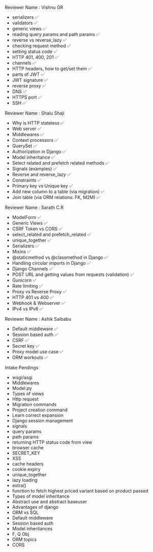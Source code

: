 Reviewer Name : Vishnu GR

- serializers ✅
- validators ✅
- generic views ✅
- reading query params and path params ✅
- reverse vs reverse_lazy ✅
- checking request method ✅
- setting status code ✅
- HTTP 401, 400, 201 ✅
- channels ✅
- HTTP headers, how to get/set them ✅
- parts of JWT ✅
- JWT signature ✅
- reverse proxy ✅
- DNS ✅
- HTTPS port ✅
- SSH ✅

Reviewer Name : Shalu Shaji

- Why is HTTP stateless ✅
- Web server ✅
- Middlewares ✅
- Context processors ✅
- QuerySet ✅
- Authorization in Django ✅
- Model inheritance ✅
- Select related and prefetch related methods ✅
- Signals (examples) ✅
- Reverse and reverse_lazy ✅
- Constraints ✅
- Primary key vs Unique key ✅
- Add new column to a table (via migration) ✅
- Join table (via ORM relations: FK, M2M) ✅

Reviewer Name : Sarath C.R

- ModelForm ✅
- Generic Views ✅
- CSRF Token vs CORS ✅
- select_related and prefetch_related ✅
- unique_together ✅
- Serializers ✅
- Mixins ✅
- @staticmethod vs @classmethod in Django ✅
- Handling circular imports in Django ✅
- Django Channels ✅
- POST URL and getting values from requests (validation) ✅
- Gunicorn ✅
- Rate limiting ✅
- Proxy vs Reverse Proxy ✅
- HTTP 401 vs 400 ✅
- Webhook & Webserver ✅
- IPv4 vs IPv6 ✅

Reviewer Name : Ashik Saibabu

- Default middleware ✅
- Session based auth ✅
- CSRF ✅
- Secret key ✅
- Proxy model use case ✅
- ORM workouts ✅

Intake Pendings

- wsgi/asgi
- Middlewares
- Model.py
- Types of views
- Http request
- Migration commands
- Project creation command
- Learn correct expansion
- Django session management
- signals
- query params
- path params
- returning HTTP status code from view
- browser cache
- SECRET_KEY
- XSS
- cache headers
- cookie expiry
- unique_together
- lazy loading
- extra()
- function to fetch highest priced variant based on product passed
- Types of model inheritance
- Abstract use and abstract baseuser
- Advantages of django
- ORM vs SQL
- Default middleware
- Session based auth
- Model inheritances
- F, Q Obj
- ORM topics
- CORS
